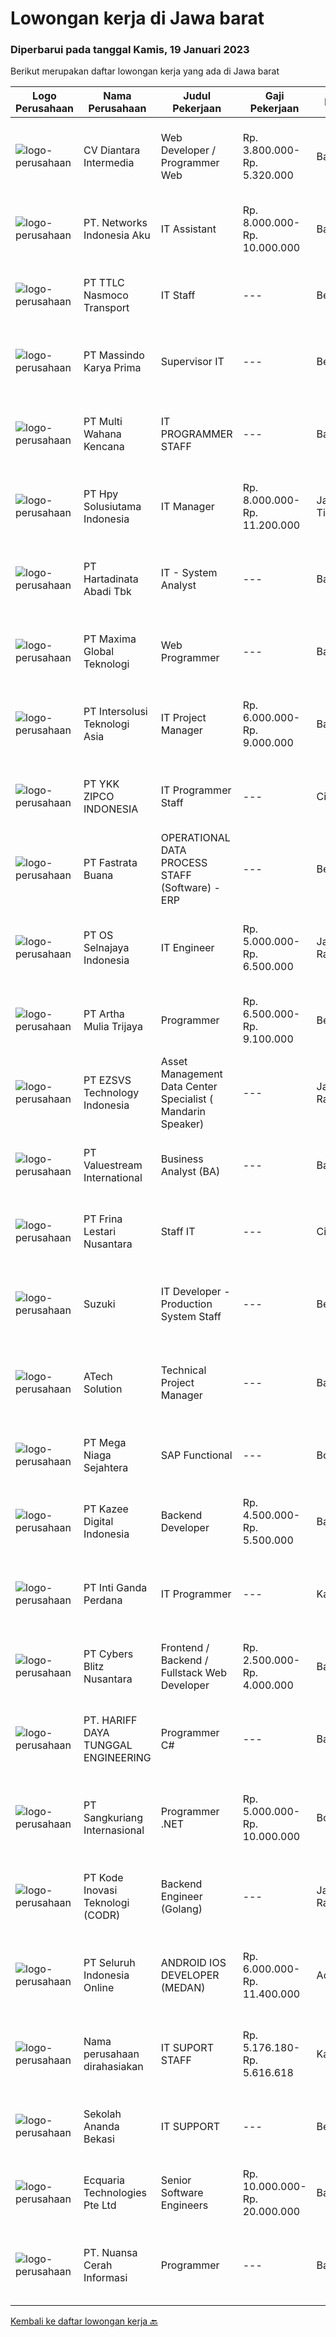 
  # Lowongan kerja di Jawa barat

  ### Diperbarui pada tanggal Kamis, 19 Januari 2023

  Berikut merupakan daftar lowongan kerja yang ada di Jawa barat

  |Logo Perusahaan | Nama Perusahaan | Judul Pekerjaan | Gaji Pekerjaan | Lokasi | Deskripsi | Tanggal diunggah | Pranala |
  | -------------- | --------------- | --------------- | --------- | --------- | -------------- | ------- | ----------- |
  |![logo-perusahaan](https://image-service-cdn.seek.com.au/da6a04874638eeca7c3c512259071bb785b001db/ee4dce1061f3f616224767ad58cb2fc751b8d2dc)|CV Diantara Intermedia|Web Developer / Programmer Web|Rp. 3.800.000-Rp. 5.320.000|Bandung|KUALIFIKASIKandidat harus memiliki setidaknya Diploma, Gelar Sarjana di Ilmu Komputer/Teknologi Informasi atau setara.Setidaknya memiliki 2 tahun...|Rabu, 18 Januari 2023|https://www.jobstreet.co.id/id/job/web-developer-programmer-web-4188122?token=0~b95a496a-42af-462f-8907-299a4225b162&sectionRank=1&jobId=jobstreet-id-job-4188122|
|![logo-perusahaan](https://image-service-cdn.seek.com.au/44156515d11edae7706b3a264a9d70af9028d819/ee4dce1061f3f616224767ad58cb2fc751b8d2dc)|PT. Networks Indonesia Aku|IT Assistant|Rp. 8.000.000-Rp. 10.000.000|Bandung|-         Candidate must possess at least a Bachelor's Degree, Computer Science/Information Technology or equivalent.-         Must experience in...|Kamis, 19 Januari 2023|https://www.jobstreet.co.id/id/job/it-assistant-4189048?token=0~b95a496a-42af-462f-8907-299a4225b162&sectionRank=2&jobId=jobstreet-id-job-4189048|
|![logo-perusahaan](https://image-service-cdn.seek.com.au/55258c4cf8a0a7d0fbb719fcc87064e7d1e058b2/ee4dce1061f3f616224767ad58cb2fc751b8d2dc)|PT TTLC Nasmoco Transport|IT Staff|---|Bekasi|IT StaffKualifikasi: Pendidikan Minimal S1/ D3 Teknik Komputer, Sistem Informasi, Teknik Informatika Usia maksimal 30 tahun Memiliki Pengalaman...|Selasa, 17 Januari 2023|https://www.jobstreet.co.id/id/job/it-staff-4185788?token=0~b95a496a-42af-462f-8907-299a4225b162&sectionRank=3&jobId=jobstreet-id-job-4185788|
|![logo-perusahaan](https://image-service-cdn.seek.com.au/bf2fff9c532f5343d80424e3003f9997b0cbe126/ee4dce1061f3f616224767ad58cb2fc751b8d2dc)|PT Massindo Karya Prima|Supervisor IT|---|Bekasi|D3 / S1 Jurusan Teknik Komputer atau Teknologi Informatika. Usia maksimal 38 Tahun Memiliki pengalaman minimal 2 tahun sebagai Supervisor. Memahami...|Rabu, 18 Januari 2023|https://www.jobstreet.co.id/id/job/supervisor-it-4188109?token=0~b95a496a-42af-462f-8907-299a4225b162&sectionRank=4&jobId=jobstreet-id-job-4188109|
|![logo-perusahaan](https://image-service-cdn.seek.com.au/8a21d582e50f0d132f214ae36bd88b23e5a42b73/ee4dce1061f3f616224767ad58cb2fc751b8d2dc)|PT Multi Wahana Kencana|IT PROGRAMMER STAFF|---|Bandung|Deskripsi pekerjaan: Menerima, memprioritaskan, dan menyelesaikan permintaan bantuan IT. Instalasi dan software maintenance. Membuat aplikasi baik itu...|Rabu, 18 Januari 2023|https://www.jobstreet.co.id/id/job/it-programmer-staff-4174611?token=0~b95a496a-42af-462f-8907-299a4225b162&sectionRank=5&jobId=jobstreet-id-job-4174611|
|![logo-perusahaan](https://image-service-cdn.seek.com.au/d958b1be5f425dd03f04ba9aede47c637530882e/ee4dce1061f3f616224767ad58cb2fc751b8d2dc)|PT Hpy Solusiutama Indonesia|IT Manager|Rp. 8.000.000-Rp. 11.200.000|Jakarta Timur|Kualifikasi : Lulusan S1 Management Informatika / Teknik Informatika (diutamakan) Bisa dan paham pengembangan sitem informatika - situs web Bisa...|Selasa, 17 Januari 2023|https://www.jobstreet.co.id/id/job/it-manager-4185736?token=0~b95a496a-42af-462f-8907-299a4225b162&sectionRank=6&jobId=jobstreet-id-job-4185736|
|![logo-perusahaan](https://image-service-cdn.seek.com.au/abe3c99379343c8d0cf4b27636d6d1f1d8825ca9/ee4dce1061f3f616224767ad58cb2fc751b8d2dc)|PT Hartadinata Abadi Tbk|IT - System Analyst|---|Bandung|Deskripsi Pekerjaan System Analyst Monitoring implementasi system yang dijalankan dalam perusahaan Membuat pengembangan dan atau perubahan pada fungsi...|Selasa, 17 Januari 2023|https://www.jobstreet.co.id/id/job/it-system-analyst-4185772?token=0~b95a496a-42af-462f-8907-299a4225b162&sectionRank=7&jobId=jobstreet-id-job-4185772|
|![logo-perusahaan](https://image-service-cdn.seek.com.au/296d388ec90efd0f7254cb84cf0bec63fc5575a9/ee4dce1061f3f616224767ad58cb2fc751b8d2dc)|PT Maxima Global Teknologi|Web Programmer|---|Bandung|Candidate must possess at least Bachelor's Degree in Computer Science/Information Technology or equivalent At least 1 year of working experience in...|Rabu, 18 Januari 2023|https://www.jobstreet.co.id/id/job/web-programmer-4164969?token=0~b95a496a-42af-462f-8907-299a4225b162&sectionRank=8&jobId=jobstreet-id-job-4164969|
|![logo-perusahaan](https://image-service-cdn.seek.com.au/f715d3e393651de2fe5a9214d72612dd30f629b2/ee4dce1061f3f616224767ad58cb2fc751b8d2dc)|PT Intersolusi Teknologi Asia|IT Project Manager|Rp. 6.000.000-Rp. 9.000.000|Bandung|Responsibilities: Establish a project and product management office (PMO), direct and coordinate the utilization of resources across divisions of the...|Rabu, 18 Januari 2023|https://www.jobstreet.co.id/id/job/it-project-manager-4173792?token=0~b95a496a-42af-462f-8907-299a4225b162&sectionRank=9&jobId=jobstreet-id-job-4173792|
|![logo-perusahaan](https://image-service-cdn.seek.com.au/ed718c044e0e9bf9ab8776f9c0798f2fee23f4f9/ee4dce1061f3f616224767ad58cb2fc751b8d2dc)|PT YKK ZIPCO INDONESIA|IT Programmer Staff|---|Cikarang|PT YKK ZIPCO INDONESIA, has been operating since 1989 in Indonesia. Today, we are entering a period of transition and stepping up to a new level of...|Senin, 16 Januari 2023|https://www.jobstreet.co.id/id/job/it-programmer-staff-4184714?token=0~b95a496a-42af-462f-8907-299a4225b162&sectionRank=10&jobId=jobstreet-id-job-4184714|
|![logo-perusahaan](https://image-service-cdn.seek.com.au/6c5af809d8171dddb190fe29119c4604308371aa/ee4dce1061f3f616224767ad58cb2fc751b8d2dc)|PT Fastrata Buana|OPERATIONAL DATA PROCESS STAFF (Software)  - ERP|---|Bekasi|Melaksanakan implementasi aplikasi. Melaksanakan penyelesaian layanan terkait aplikasi. Melaksanakan proses sosialisasi penggunaan aplikasi kepada...|Selasa, 17 Januari 2023|https://www.jobstreet.co.id/id/job/operational-data-process-staff-software-erp-4186875?token=0~b95a496a-42af-462f-8907-299a4225b162&sectionRank=11&jobId=jobstreet-id-job-4186875|
|![logo-perusahaan](https://image-service-cdn.seek.com.au/975456fbbdbfbdc066c90c0744fc2601c3f8f600/ee4dce1061f3f616224767ad58cb2fc751b8d2dc)|PT OS Selnajaya Indonesia|IT Engineer|Rp. 5.000.000-Rp. 6.500.000|Jakarta Raya|Min. S1, or D3 with min. 3 years experience (Telecommunication/Electronic/IT) Proficiency in IT and Telecommunication Able to work on-site Able to...|Senin, 16 Januari 2023|https://www.jobstreet.co.id/id/job/it-engineer-4184140?token=0~b95a496a-42af-462f-8907-299a4225b162&sectionRank=12&jobId=jobstreet-id-job-4184140|
|![logo-perusahaan](https://image-service-cdn.seek.com.au/ce92aefe9ec2619443d3344c9a9d4b017d9ae4e9/ee4dce1061f3f616224767ad58cb2fc751b8d2dc)|PT Artha Mulia Trijaya|Programmer|Rp. 6.500.000-Rp. 9.100.000|Bekasi|Responsibilities:1. Design and concepting2. Conduct demo and presentation3. Daily activities as programmer4. Support troubleshooting and...|Kamis, 19 Januari 2023|https://www.jobstreet.co.id/id/job/programmer-4189025?token=0~b95a496a-42af-462f-8907-299a4225b162&sectionRank=13&jobId=jobstreet-id-job-4189025|
|![logo-perusahaan](https://image-service-cdn.seek.com.au/222ef7f904e92ed3cfb7de4aed6e07aa06164392/ee4dce1061f3f616224767ad58cb2fc751b8d2dc)|PT EZSVS Technology Indonesia|Asset Management  Data Center Specialist ( Mandarin Speaker)|---|Jakarta Raya|Requirements： Have local identity, diploma/college degree or above Bilingual in English and Chinese, local language  Asset management, warehouse...|Rabu, 18 Januari 2023|https://www.jobstreet.co.id/id/job/asset-management-data-center-specialist-mandarin-speaker-4174231?token=0~b95a496a-42af-462f-8907-299a4225b162&sectionRank=14&jobId=jobstreet-id-job-4174231|
|![logo-perusahaan](https://image-service-cdn.seek.com.au/c0c35cbfd85fffea43b57a41e9979d957b2ed5bd/ee4dce1061f3f616224767ad58cb2fc751b8d2dc)|PT Valuestream International|Business Analyst (BA)|---|Bandung|Requirements: A bachelor’s degree in business or related field. A minimum of 1 years of experience in business analysis or a related field, fresh...|Rabu, 18 Januari 2023|https://www.jobstreet.co.id/id/job/business-analyst-ba-4188410?token=0~b95a496a-42af-462f-8907-299a4225b162&sectionRank=15&jobId=jobstreet-id-job-4188410|
|![logo-perusahaan](https://image-service-cdn.seek.com.au/7ecc52de344cf3c919aad04c45a8e7cbd1f29dce/ee4dce1061f3f616224767ad58cb2fc751b8d2dc)|PT Frina Lestari Nusantara|Staff IT|---|Cikarang|Requirements : Bachelor Degree in Computer Science, Information Technology &amp; Technical Information Experienced in IT field. Understanding and...|Senin, 16 Januari 2023|https://www.jobstreet.co.id/id/job/staff-it-4183563?token=0~b95a496a-42af-462f-8907-299a4225b162&sectionRank=16&jobId=jobstreet-id-job-4183563|
|![logo-perusahaan](https://image-service-cdn.seek.com.au/795ed453a97df21311050aba573bd5d480b30592/ee4dce1061f3f616224767ad58cb2fc751b8d2dc)|Suzuki|IT Developer - Production System Staff|---|Bekasi|Job Description:   Develop programs according with specifications made by system analysts Developing and managing information system  Requirements:...|Senin, 16 Januari 2023|https://www.jobstreet.co.id/id/job/it-developer-production-system-staff-4184252?token=0~b95a496a-42af-462f-8907-299a4225b162&sectionRank=17&jobId=jobstreet-id-job-4184252|
|![logo-perusahaan](https://image-service-cdn.seek.com.au/47c310cb4a4b2f78eb96e68d023d29f0872524d1/ee4dce1061f3f616224767ad58cb2fc751b8d2dc)|ATech Solution|Technical Project Manager|---|Bali|The job duties and responsibility of this role: Familiarity with software development methodologies and frameworks such as Agile / Scrum and Conduct...|Rabu, 18 Januari 2023|https://www.jobstreet.co.id/id/job/technical-project-manager-4188858?token=0~b95a496a-42af-462f-8907-299a4225b162&sectionRank=18&jobId=jobstreet-id-job-4188858|
|![logo-perusahaan](https://image-service-cdn.seek.com.au/2fe7213d040973afae4b490471abcfbe148c0c5b/ee4dce1061f3f616224767ad58cb2fc751b8d2dc)|PT Mega Niaga Sejahtera|SAP Functional|---|Bogor|Kualifikasi: S1 lulusan Teknik Informatika, Sistem Informatika atau Ilmu Komputer dengan IPK minimal 3.00 Memiliki pengalaman minimal 1 tahun cycle...|Rabu, 18 Januari 2023|https://www.jobstreet.co.id/id/job/sap-functional-4165604?token=0~b95a496a-42af-462f-8907-299a4225b162&sectionRank=19&jobId=jobstreet-id-job-4165604|
|![logo-perusahaan](https://image-service-cdn.seek.com.au/2f73f015009719a2a165513ea13522700ae23008/ee4dce1061f3f616224767ad58cb2fc751b8d2dc)|PT Kazee Digital Indonesia|Backend Developer|Rp. 4.500.000-Rp. 5.500.000|Bandung|Deskripsi Pekerjaan: Mengintegrasikan, mengelola, dan optimasi database Bekerja dengan framework back end (Laravel, Nodejs, Flask dll) Menggunakan...|Rabu, 18 Januari 2023|https://www.jobstreet.co.id/id/job/backend-developer-4173789?token=0~b95a496a-42af-462f-8907-299a4225b162&sectionRank=20&jobId=jobstreet-id-job-4173789|
|![logo-perusahaan](https://image-service-cdn.seek.com.au/3e9ef2e5aa70a9e6a97fae5120fafa3056fa5e3f/ee4dce1061f3f616224767ad58cb2fc751b8d2dc)|PT Inti Ganda Perdana|IT Programmer|---|Karawang|Kualifikasi : D3/S1 Jurusan Teknik Informasi Memahami bahasa pemrograman Backend PHP dengan Framework Laravel Mengelola dan mamahami database...|Senin, 16 Januari 2023|https://www.jobstreet.co.id/id/job/it-programmer-4183771?token=0~b95a496a-42af-462f-8907-299a4225b162&sectionRank=21&jobId=jobstreet-id-job-4183771|
|![logo-perusahaan](https://image-service-cdn.seek.com.au/4ae304b72d484215b3003db87086fc6d2f6dfdf1/ee4dce1061f3f616224767ad58cb2fc751b8d2dc)|PT Cybers Blitz Nusantara|Frontend / Backend / Fullstack Web Developer|Rp. 2.500.000-Rp. 4.000.000|Bandung|Persyaratan: Minimal lulusan SMK atau sederajat Menguasai Framework YII / CI / Laravel / Python / .Net Menguasai konsep database secara umum Mampu...|Rabu, 18 Januari 2023|https://www.jobstreet.co.id/id/job/frontend-backend-fullstack-web-developer-4187236?token=0~b95a496a-42af-462f-8907-299a4225b162&sectionRank=22&jobId=jobstreet-id-job-4187236|
|![logo-perusahaan](https://image-service-cdn.seek.com.au/34838c712e76bdf8bd9b93b9276471495c5d3796/ee4dce1061f3f616224767ad58cb2fc751b8d2dc)|PT. HARIFF DAYA TUNGGAL ENGINEERING|Programmer C#|---|Bandung|PT Hariff Daya Tunggal Engineering is #hiringProgrammer C#------------------------------------Skill :- Team player- Problem solver- Komunikatif...|Selasa, 17 Januari 2023|https://www.jobstreet.co.id/id/job/programmer-c-4164399?token=0~b95a496a-42af-462f-8907-299a4225b162&sectionRank=23&jobId=jobstreet-id-job-4164399|
|![logo-perusahaan](https://image-service-cdn.seek.com.au/2c2ab213e6cf9e7db065f7ba95f8b8ed82c11bb2/ee4dce1061f3f616224767ad58cb2fc751b8d2dc)|PT Sangkuriang Internasional|Programmer .NET|Rp. 5.000.000-Rp. 10.000.000|Bogor|Membuka lowongan pekerjaan bagi para programmer .NET untuk berkembang bersama Sangkuriang dan berkontribusi dalam meningkatkan kualitas pemanfaatan...|Rabu, 18 Januari 2023|https://www.jobstreet.co.id/id/job/programmer-.net-4175102?token=0~b95a496a-42af-462f-8907-299a4225b162&sectionRank=24&jobId=jobstreet-id-job-4175102|
|![logo-perusahaan](https://image-service-cdn.seek.com.au/6d97a4ffe0f325e8e84b260a2064eead4009eff7/ee4dce1061f3f616224767ad58cb2fc751b8d2dc)|PT Kode Inovasi Teknologi (CODR)|Backend Engineer (Golang)|---|Jakarta Raya|Requirements: Candidate must possess at least Bachelor's Degree in Engineering (Computer/Telecommunication), Computer Science/Information Technology...|Selasa, 17 Januari 2023|https://www.jobstreet.co.id/id/job/backend-engineer-golang-4185784?token=0~b95a496a-42af-462f-8907-299a4225b162&sectionRank=25&jobId=jobstreet-id-job-4185784|
|![logo-perusahaan](https://image-service-cdn.seek.com.au/c768f0670f8f8212da7de609b6af9d0b2e5134cc/ee4dce1061f3f616224767ad58cb2fc751b8d2dc)|PT Seluruh Indonesia Online|ANDROID IOS DEVELOPER (MEDAN)|Rp. 6.000.000-Rp. 11.400.000|Aceh|Semua programmer boleh melamar termasuk junior dan seniorAndroid IOS developer yang berpengalaman di butuhkan untuk di MedanBack End Engineer / front...|Selasa, 17 Januari 2023|https://www.jobstreet.co.id/id/job/android-ios-developer-medan-4163183?token=0~b95a496a-42af-462f-8907-299a4225b162&sectionRank=26&jobId=jobstreet-id-job-4163183|
|![logo-perusahaan](https://i.ibb.co/sqvTCh9/112815900-stock-vector-no-image-available-icon-flat-vector.webp)|Nama perusahaan dirahasiakan|IT SUPORT STAFF|Rp. 5.176.180-Rp. 5.616.618|Karawang|Requirements: S1 - Tehnik Informatika atau Ilmu Komputer Usia Max. 32 Tahun Fresh Graduate, pengalaman lebih diutamakan Menguasai komputer dengan...|Kamis, 12 Januari 2023|https://www.jobstreet.co.id/id/job/it-suport-staff-4180157?token=0~b95a496a-42af-462f-8907-299a4225b162&sectionRank=27&jobId=jobstreet-id-job-4180157|
|![logo-perusahaan](https://i.ibb.co/sqvTCh9/112815900-stock-vector-no-image-available-icon-flat-vector.webp)|Sekolah Ananda Bekasi|IT SUPPORT|---|Bekasi|Kualifikasi Pekerjaan Lulusan D3/S1 JURUSAN INFORMATIKA Memiliki pengalaman Staff IT dan Support minimal 2 tahun Bisa segera bergabung Memiliki...|Rabu, 18 Januari 2023|https://www.jobstreet.co.id/id/job/it-support-4188595?token=0~b95a496a-42af-462f-8907-299a4225b162&sectionRank=28&jobId=jobstreet-id-job-4188595|
|![logo-perusahaan](https://i.ibb.co/sqvTCh9/112815900-stock-vector-no-image-available-icon-flat-vector.webp)|Ecquaria Technologies Pte Ltd|Senior Software Engineers|Rp. 10.000.000-Rp. 20.000.000|Bandung|Deskripsi PekerjaanToppan Ecquaria Technologies Pte Ltd - Bandung Rep Office is beefing up its development team and is looking for Senior Software...|Rabu, 18 Januari 2023|https://www.jobstreet.co.id/id/job/senior-software-engineers-4187329?token=0~b95a496a-42af-462f-8907-299a4225b162&sectionRank=29&jobId=jobstreet-id-job-4187329|
|![logo-perusahaan](https://image-service-cdn.seek.com.au/ccc9351bdb2230a6a680c29475ae1d118c709938/ee4dce1061f3f616224767ad58cb2fc751b8d2dc)|PT. Nuansa Cerah Informasi|Programmer|---|Bandung|Web Programming- Lulusan D3/S1 Jurusan Teknik Informatika//Sistem Informasi/Teknik Komputer- Full Stack Programmer- Memiliki wawasan SQL, Web Service...|Minggu, 15 Januari 2023|https://www.jobstreet.co.id/id/job/programmer-4172326?token=0~b95a496a-42af-462f-8907-299a4225b162&sectionRank=30&jobId=jobstreet-id-job-4172326|


  [Kembali ke daftar lowongan kerja 🔙](../README.md#daftar-lowongan-kerja)
  